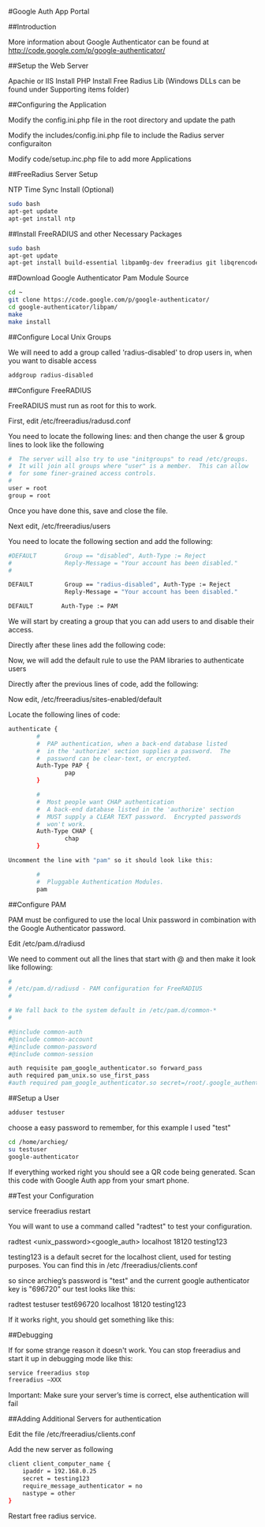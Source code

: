 #Google Auth App Portal

##Introduction

More information about Google Authenticator can be found at http://code.google.com/p/google-authenticator/

##Setup the Web Server

Apachie or IIS
Install PHP
Install Free Radius Lib (Windows DLLs can be found under Supporting items folder)

##Configuring the Application

Modify the config.ini.php file in the root directory and update the path

Modify the includes/config.ini.php file to include the Radius server configuraiton

Modify code/setup.inc.php file to add more Applications

##FreeRadius Server Setup

NTP Time Sync Install (Optional)

```bash
sudo bash
apt-get update
apt-get install ntp
```

##Install FreeRADIUS and other Necessary Packages

```bash
sudo bash
apt-get update
apt-get install build-essential libpam0g-dev freeradius git libqrencode3 
```

##Download Google Authenticator Pam Module Source

```bash
cd ~
git clone https://code.google.com/p/google-authenticator/
cd google-authenticator/libpam/
make
make install
```

##Configure Local Unix Groups

We will need to add a group called 'radius-disabled' to drop users in, when you want to disable access

```bash
addgroup radius-disabled
```

##Configure FreeRADIUS

FreeRADIUS must run as root for this to work.

First, edit /etc/freeradius/radusd.conf

You need to locate the following lines: and then change the user & group lines to look like the following

```bash
#  The server will also try to use "initgroups" to read /etc/groups.
#  It will join all groups where "user" is a member.  This can allow
#  for some finer-grained access controls.
#
user = root
group = root
```

Once you have done this, save and close the file.

Next edit, /etc/freeradius/users

You need to locate the following section and add the following:

```bash
#DEFAULT        Group == "disabled", Auth-Type := Reject
#               Reply-Message = "Your account has been disabled."
#

DEFAULT         Group == "radius-disabled", Auth-Type := Reject
                Reply-Message = "Your account has been disabled."

DEFAULT        Auth-Type := PAM
```

We will start by creating a group that you can add users to and disable their access.

Directly after these lines add the following code:
 
Now, we will add the default rule to use the PAM libraries to authenticate users

Directly after the previous lines of code, add the following:
 
Now edit, /etc/freeradius/sites-enabled/default

Locate the following lines of code:

```bash
authenticate {
        #
        #  PAP authentication, when a back-end database listed
        #  in the 'authorize' section supplies a password.  The
        #  password can be clear-text, or encrypted.
        Auth-Type PAP {
                pap
        }

        #
        #  Most people want CHAP authentication
        #  A back-end database listed in the 'authorize' section
        #  MUST supply a CLEAR TEXT password.  Encrypted passwords
        #  won't work.
        Auth-Type CHAP {
                chap
        }

Uncomment the line with "pam" so it should look like this:

		#
        #  Pluggable Authentication Modules.
        pam
```

##Configure PAM

PAM must be configured to use the local Unix password in combination with the Google Authenticator password.

Edit /etc/pam.d/radiusd
 
We need to comment out all the lines that start with @ and then make it look like following:

```bash
#
# /etc/pam.d/radiusd - PAM configuration for FreeRADIUS
#

# We fall back to the system default in /etc/pam.d/common-*
#

#@include common-auth
#@include common-account
#@include common-password
#@include common-session

auth requisite pam_google_authenticator.so forward_pass
auth required pam_unix.so use_first_pass
#auth required pam_google_authenticator.so secret=/root/.google_authenticator
```

##Setup a User

```bash
adduser testuser
```

choose a easy password to remember, for this example I used "test"

```bash
cd /home/archieg/
su testuser
google-authenticator
```

If everything worked right you should see a QR code being generated. Scan this code with Google Auth app from your smart phone.

##Test your Configuration

service freeradius restart

You will want to use a command called "radtest" to test your configuration.

radtest <username> <unix_password><google_auth> localhost 18120 testing123

testing123 is a default secret for the localhost client, used for testing purposes.  You can find this in /etc
/freeradius/clients.conf

so since archieg’s password is "test" and the current google authenticator key is "696720" our test looks like this:

radtest testuser test696720 localhost 18120 testing123

If it works right, you should get something like this:

##Debugging

If for some strange reason it doesn't work.  You can stop freeradius and start it up in debugging mode like this:

```bash
service freeradius stop
freeradius –XXX
```

Important: Make sure your server’s time is correct, else authentication will fail

##Adding Additional Servers for authentication

Edit the file /etc/freeradius/clients.conf

Add the new server as following

```bash
client client_computer_name {
	ipaddr = 192.168.0.25
	secret = testing123
	require_message_authenticator = no
	nastype = other
}
```

Restart free radius service.
